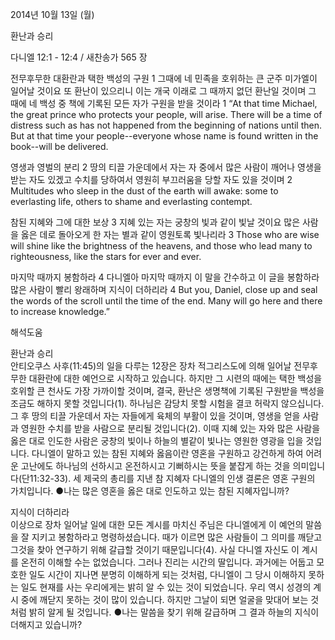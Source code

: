 2014년 10월 13일 (월)

환난과 승리



다니엘 12:1 - 12:4 / 새찬송가 565 장


전무후무한 대환란과 택한 백성의 구원
1 그때에 네 민족을 호위하는 큰 군주 미가엘이 일어날 것이요 또 환난이 있으리니 이는 개국 이래로 그 때까지 없던 환난일 것이며 그 때에 네 백성 중 책에 기록된 모든 자가 구원을 받을 것이라
1 “At that time Michael, the great prince who protects your people, will arise. There will be a time of distress such as has not happened from the beginning of nations until then. But at that time your people--everyone whose name is found written in the book--will be delivered.   

영생과 영벌의 분리
2 땅의 티끌 가운데에서 자는 자 중에서 많은 사람이 깨어나 영생을 받는 자도 있겠고 수치를 당하여서 영원히 부끄러움을 당할 자도 있을 것이며
2 Multitudes who sleep in the dust of the earth will awake: some to everlasting life, others to shame and everlasting contempt.   

참된 지혜와 그에 대한 보상
3 지혜 있는 자는 궁창의 빛과 같이 빛날 것이요 많은 사람을 옳은 데로 돌아오게 한 자는 별과 같이 영원토록 빛나리라
3 Those who are wise will shine like the brightness of the heavens, and those who lead many to righteousness, like the stars for ever and ever.   

마지막 때까지 봉함하라
4 다니엘아 마지막 때까지 이 말을 간수하고 이 글을 봉함하라 많은 사람이 빨리 왕래하며 지식이 더하리라
4 But you, Daniel, close up and seal the words of the scroll until the time of the end. Many will go here and there to increase knowledge.”

해석도움





환난과 승리  
안티오쿠스 사후(11:45)의 일을 다루는 12장은 장차 적그리스도에 의해 일어날 전무후무한 대환란에 대한 예언으로 시작하고 있습니다. 하지만 그 시련의 때에는 택한 백성을 호위할 큰 천사도 가장 가까이할 것이며, 결국, 환난은 생명책에 기록된 구원받을 백성을 조금도 해하지 못할 것입니다(1). 하나님은 감당치 못할 시험을 결코 허락지 않으십니다. 그 후 땅의 티끌 가운데서 자는 자들에게 육체의 부활이 있을 것이며, 영생을 얻을 사람과 영원한 수치를 받을 사람으로 분리될 것입니다(2). 이때 지혜 있는 자와 많은 사람을 옳은 대로 인도한 사람은 궁창의 빛이나 하늘의 별같이 빛나는 영원한 영광을 입을 것입니다. 다니엘이 말하고 있는 참된 지혜와 옳음이란 영혼을 구원하고 강건하게 하여 어려운 고난에도 하나님의 선하시고 온전하시고 기뻐하시는 뜻을 붙잡게 하는 것을 의미입니다(단11:32-33). 세 제국의 총리를 지낸 참 지혜자 다니엘의 인생 결론은 영혼 구원의 가치입니다.
●나는 많은 영혼을 옳은 대로 인도하고 있는 참된 지혜자입니까?

지식이 더하리라  
이상으로 장차 일어날 일에 대한 모든 계시를 마치신 주님은 다니엘에게 이 예언의 말씀을 잘 지키고 봉함하라고 명령하셨습니다. 때가 이르면 많은 사람들이 그 의미를 깨닫고 그것을 찾아 연구하기 위해 갈급할 것이기 때문입니다(4). 사실 다니엘 자신도 이 계시를 온전히 이해할 수는 없었습니다. 그러나 진리는 시간의 딸입니다. 과거에는 어둡고 모호한 일도 시간이 지나면 분명히 이해하게 되는 것처럼, 다니엘이 그 당시 이해하지 못하는 일도 현재를 사는 우리에게는 밝히 알 수 있는 것이 되었습니다. 우리 역시 성경의 계시 중에 깨닫지 못하는 것이 많이 있습니다. 하지만 그날이 되면 얼굴을 맞대어 보는 것처럼 밝히 알게 될 것입니다.
●나는 말씀을 찾기 위해 갈급하며 그 결과 하늘의 지식이 더해지고 있습니까?